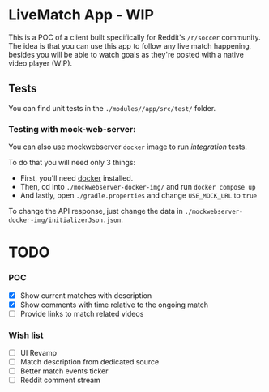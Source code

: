 # LiveMatch App - WIP

This is a POC of a client built specifically for Reddit's `/r/soccer` community. 
The idea is that you can use this app to follow any live match happening, besides you will be able to watch goals as they're posted with a native video player (WIP).

## Tests

You can find unit tests in the `./modules//app/src/test/` folder.

### Testing with mock-web-server:

You can also use mockwebserver `docker` image to run _integration_ tests.

To do that you will need only 3 things:
- First, you'll need [docker](https://docs.docker.com/get-docker/) installed.
- Then, cd into `./mockwebserver-docker-img/` and run `docker compose up`
- And lastly, open `./gradle.properties` and change `USE_MOCK_URL` to `true`

To change the API response, just change the data in `./mockwebserver-docker-img/initializerJson.json`.

# TODO

### POC

- [x] Show current matches with description
- [x] Show comments with time relative to the ongoing match
- [ ] Provide links to match related videos

### Wish list
- [ ] UI Revamp
- [ ] Match description from dedicated source
- [ ] Better match events ticker
- [ ] Reddit comment stream
